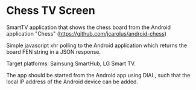 Chess TV Screen
============

SmartTV application that shows the chess board from the Android application "Chess" (https://github.com/jcarolus/android-chess)

Simple javascript xhr polling to the Android application which returns the board FEN string in a JSON response.

Target platforms: Samsung SmartHub, LG Smart TV.

The app should be started from the Android app using DIAL, such that the local IP address of the Android device can be added.
